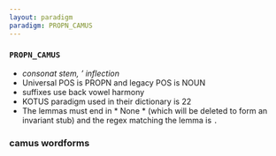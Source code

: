 ```yaml
---
layout: paradigm
paradigm: PROPN_CAMUS
---
```

### ` PROPN_CAMUS `

* _consonat stem, ’ inflection_
* Universal POS is PROPN and legacy POS is NOUN
* suffixes use back vowel harmony
* KOTUS paradigm used in their dictionary is 22
* The lemmas must end in * None * (which will be deleted to form an invariant stub) and the regex matching the lemma is ` . `

### camus wordforms


